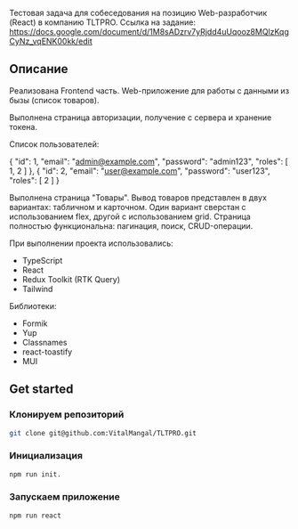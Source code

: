 Тестовая задача для собеседования на
позицию Web-разработчик (React) в компанию TLTPRO.
Ссылка на задание: https://docs.google.com/document/d/1M8sADzrv7yRjdd4uUqooz8MQlzKqgCyNz_vqENK00kk/edit

## Описание

Реализована Frontend часть.
Web-приложение для работы с данными из бызы (список товаров). 

Выполнена страница авторизации, получение с сервера и хранение токена.

Список пользователей:

{
    "id": 1,
    "email": "admin@example.com",
    "password": "admin123",
    "roles": [ 1, 2 ]
},
{
    "id": 2,
    "email": "user@example.com",
    "password": "user123",
    "roles": [ 2 ]
}

Выполнена страница "Товары". Вывод товаров представлен в двух вариантах: табличном и карточном. Один вариант сверстан с использованием flex, другой с использованием grid. Страница полностью функциональна: пагинация, поиск, CRUD-операции.

При выполнении проекта использовались:
 - TypeScript
 - React
 - Redux Toolkit (RTK Query)
 - Tailwind

Библиотеки:
 - Formik
 - Yup
 - Classnames
 - react-toastify
 - MUI

## Get started

### Клонируем репозиторий

```bash
git clone git@github.com:VitalMangal/TLTPRO.git
```

### Инициализация

```bash
npm run init.
```

### Запускаем приложение

```bash
npm run react
```
